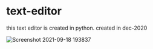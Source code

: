 # text-editor
this text editor is created in python. created in dec-2020

![Screenshot 2021-09-18 193837](https://user-images.githubusercontent.com/57231254/133891589-8840abc1-5ee8-4c20-9eaa-badd0e694229.jpg)
